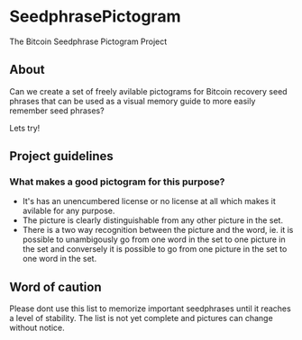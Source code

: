 # SeedphrasePictogram
The Bitcoin Seedphrase Pictogram Project

## About
Can we create a set of freely avilable pictograms for Bitcoin recovery seed phrases that can be used as a visual memory guide to more easily remember seed phrases?

Lets try!

## Project guidelines
### What makes a good pictogram for this purpose?
* It's has an unencumbered license or no license at all which makes it avilable for any purpose.
* The picture is clearly distinguishable from any other picture in the set.
* There is a two way recognition between the picture and the word, ie. it is possible to unambigously go from one word in the set to one picture in the set and conversely it is possible to go from one picture in the set to one word in the set.

## Word of caution
Please dont use this list to memorize important seedphrases until it reaches a level of stability.
The list is not yet complete and pictures can change without notice.

